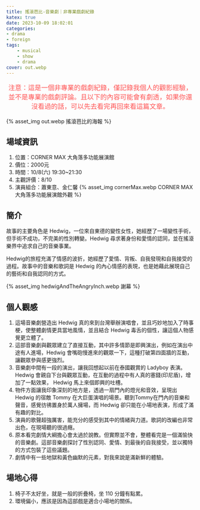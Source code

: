 ```yaml
---
title: 搖滾芭比-音樂劇｜非專業戲劇紀錄
katex: true
date: 2023-10-09 18:02:01
categories: 
- drama
- foreign
tags:
    - musical
    - show
    - drama
cover: out.webp
---
```


<p style="font-size:1.1rem;color:#f55;text-align:center">
注意：這是一個非專業的戲劇紀錄，僅記錄我個人的觀影經驗，並不是專業的戲劇評論。且以下的內容可能會有劇透，如果你還沒看過的話，可以先去看完再回來看這篇文章。</p>

{% asset_img  out.webp 搖滾芭比的海報 %}

## 場域資訊

1. 位置：CORNER MAX 大角落多功能展演館
2. 價位：2000元
3. 時間：10/8(六) 19:30~21:30
4. 主觀評價：8/10
5. 演員組合：蕭東意、金仁馨
     {% asset_img  cornerMax.webp CORNER MAX 大角落多功能展演館外觀 %}

## 簡介

故事的主要角色是 Hedwig，一位來自東德的變性女性，她經歷了一場變性手術，但手術不成功，不完美的性別轉變。Hedwig 尋求著身份和愛情的認同，並在搖滾樂界中追求自己的音樂事業。

Hedwig的旅程充滿了情感的波折，她經歷了愛情、背叛、自我發現和自我接受的過程。故事中的音樂和歌詞是 Hedwig 的內心情感的表現，也是她藉此展現自己的藝術和自我認同的方式。


{% asset_img hedwigAndTheAngryInch.webp 謝幕 %}

## 個人觀感

1. 這場音樂劇營造出 Hedwig 真的來到台灣舉辦演唱會，並且巧妙地加入了時事梗，使整體劇情更具當地風情，並且結合 Hedwig 毒舌的個性，讓這個人物感覺更立體了。
2. 這部音樂劇與觀眾建立了直接互動，其中許多情節是即興演出，例如在演出中途有人進場，Hedwig 會嘴砲慢進來的觀眾一下，這種打破第四面牆的互動，讓觀眾參與感更強烈。
3. 音樂劇中間有一段的演出，讓我回想起以前在泰國觀賞的 Ladyboy 表演。Hedwig 會親自下台與觀眾互動，在互動的過程中有人真的塞錢(印尼盾)，增加了一點效果， Hedwig 馬上來個即興的吐槽。
4. 物件方面讓我印象深刻的地方是，透過一扇門內的燈光和音效，呈現出 Hedwig 的宿敵 Tommy 在大巨蛋演唱的場景。聽到Tommy在門內的音樂和聲音，感覺彷彿置身於萬人擁場，而 Hedwig 卻只能在小場地表演，形成了滿有趣的對比。
5. 演員的歌聲超強厲害，能充分的感受到其中的情緒與力道。歌詞的改編也非常出色，在現場聽的很過癮。
6. 原本看完劇情大綱擔心會太過於說教。但實際並不會，整體看完是一個滿愉快的音樂劇。這部音樂劇探討了性別認同、愛情、到最後的自我接受，並以獨特的方式包裝了這些議題。
7. 劇情中有一些地獄和黃色幽默的元素，對我來說是滿新鮮的體驗。

## 場地心得

1. 椅子不太好坐，就是一般的折疊椅，坐 110 分鐘有點累。
2. 環境偏小，應該是因為這部戲是適合小場地的關係。
